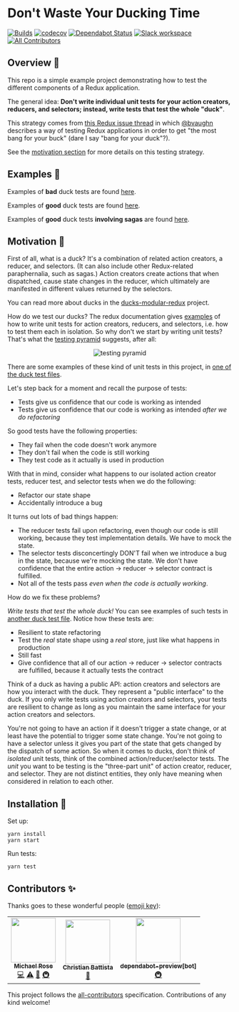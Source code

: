 # Don't Waste Your Ducking Time

[![Builds](https://img.shields.io/circleci/project/github/tophat/dont-waste-your-ducking-time/master.svg)](https://circleci.com/gh/tophat/dont-waste-your-ducking-time)
[![codecov](https://codecov.io/gh/tophat/dont-waste-your-ducking-time/branch/master/graph/badge.svg)](https://codecov.io/gh/tophat/dont-waste-your-ducking-time)
[![Dependabot Status](https://api.dependabot.com/badges/status?host=github&repo=tophat/dont-waste-your-ducking-time)](https://dependabot.com)
[![Slack workspace](https://slackinvite.dev.tophat.com/badge.svg)](https://opensource.tophat.com/slack)
[![All Contributors](https://img.shields.io/badge/all_contributors-2-orange.svg?style=flat-square)](#contributors-)

## Overview 📃

This repo is a simple example project demonstrating how to test the different
components of a Redux application.

The general idea: **Don't write individual unit tests for your action creators,
reducers, and selectors; instead, write tests that test the whole "duck"**.

This strategy comes from [this Redux issue
thread](https://github.com/reduxjs/redux/issues/1171) in which
[@bvaughn](https://github.com/bvaughn) describes a way of testing Redux
applications in order to get "the most bang for your buck" (dare I say "bang
for your duck"?).

See the [motivation section](#motivation-) for more details on this testing strategy.

## Examples 🐓

Examples of **bad** duck tests are found [here](./src/bad.test.js).

Examples of **good** duck tests are found [here](./src/good.test.js).

Examples of **good** duck tests **involving sagas** are found
[here](./src/good.saga.test.js).

## Motivation 💪

First of all, what is a duck? It's a combination of related action creators, a
reducer, and selectors. (It can also include other Redux-related paraphernalia,
such as sagas.) Action creators create actions that when dispatched, cause
state changes in the reducer, which ultimately are manifested in different
values returned by the selectors.

You can read more about ducks in the
[ducks-modular-redux](https://github.com/erikras/ducks-modular-redux) project.

How do we test our ducks? The redux documentation gives
[examples](https://redux.js.org/recipes/writing-tests#action-creators) of how
to write unit tests for action creators, reducers, and selectors, i.e. how to
test them each in isolation. So why don't we start by writing unit tests?
That's what the [testing
pyramid](https://martinfowler.com/articles/practical-test-pyramid.html)
suggests, after all:

<p align="center">
  <img src="https://martinfowler.com/articles/practical-test-pyramid/testPyramid.png" alt="testing pyramid">
</p>

There are some examples of these kind of unit tests in this project, in [one of
the duck test files](./src/bad.test.js).

Let's step back for a moment and recall the purpose of tests:

- Tests give us confidence that our code is working as intended
- Tests give us confidence that our code is working as intended _after we do refactoring_

So good tests have the following properties:

- They fail when the code doesn't work anymore
- They don't fail when the code is still working
- They test code as it actually is used in production

With that in mind, consider what happens to our isolated action creator tests,
reducer test, and selector tests when we do the following:

- Refactor our state shape
- Accidentally introduce a bug

It turns out lots of bad things happen:

- The reducer tests fail upon refactoring, even though our code is still working, because they test implementation details. We have to mock the state.
- The selector tests disconcertingly DON'T fail when we introduce a bug in the state, because we're mocking the state. We don't have confidence that the entire action -> reducer -> selector contract is fulfilled.
- Not all of the tests pass _even when the code is actually working_.

How do we fix these problems?

_Write tests that test the whole duck!_ You can see examples of such tests in
[another duck test file](./src/good.test.js). Notice how these tests are:

- Resilient to state refactoring
- Test the _real_ state shape using a _real_ store, just like what happens in production
- Still fast
- Give confidence that all of our action -> reducer -> selector contracts are fulfilled, because it actually tests the contract

Think of a duck as having a public API: action creators and selectors are how
you interact with the duck. They represent a "public interface" to the duck. If
you only write tests using action creators and selectors, your tests are
resilient to change as long as you maintain the same interface for your action
creators and selectors.

You're not going to have an action if it doesn't trigger a state change, or at
least have the potential to trigger some state change. You're not going to have
a selector unless it gives you part of the state that gets changed by the
dispatch of some action. So when it comes to ducks, don't think of _isolated_
unit tests, think of the combined action/reducer/selector tests. The _unit_ you
want to be testing is the "three-part unit" of action creator, reducer, and
selector. They are not distinct entities, they only have meaning when
considered in relation to each other.

## Installation 🔨

Set up:

```
yarn install
yarn start
```

Run tests:

```
yarn test
```

## Contributors ✨

Thanks goes to these wonderful people ([emoji key](https://allcontributors.org/docs/en/emoji-key)):

<!-- ALL-CONTRIBUTORS-LIST:START - Do not remove or modify this section -->
<!-- prettier-ignore-start -->
<!-- markdownlint-disable -->
<table>
  <tr>
    <td align="center"><a href="http://msrose.github.io"><img src="https://avatars3.githubusercontent.com/u/3495264?v=4" width="100px;" alt=""/><br /><sub><b>Michael Rose</b></sub></a><br /><a href="https://github.com/tophat/dont-waste-your-ducking-time/commits?author=msrose" title="Code">💻</a> <a href="https://github.com/tophat/dont-waste-your-ducking-time/commits?author=msrose" title="Tests">⚠️</a> <a href="https://github.com/tophat/dont-waste-your-ducking-time/commits?author=msrose" title="Documentation">📖</a> <a href="#infra-msrose" title="Infrastructure (Hosting, Build-Tools, etc)">🚇</a></td>
    <td align="center"><a href="http://christianbattista.com"><img src="https://avatars0.githubusercontent.com/u/241211?v=4" width="100px;" alt=""/><br /><sub><b>Christian Battista</b></sub></a><br /><a href="https://github.com/tophat/dont-waste-your-ducking-time/commits?author=cbattista" title="Documentation">📖</a></td>
    <td align="center"><a href="https://github.com/apps/dependabot-preview"><img src="https://avatars3.githubusercontent.com/in/2141?v=4" width="100px;" alt=""/><br /><sub><b>dependabot-preview[bot]</b></sub></a><br /><a href="#infra-dependabot-preview[bot]" title="Infrastructure (Hosting, Build-Tools, etc)">🚇</a></td>
  </tr>
</table>

<!-- markdownlint-enable -->
<!-- prettier-ignore-end -->
<!-- ALL-CONTRIBUTORS-LIST:END -->

This project follows the [all-contributors](https://github.com/all-contributors/all-contributors) specification. Contributions of any kind welcome!

